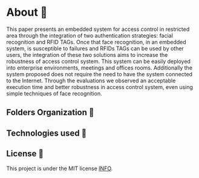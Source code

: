 # About :notebook:

This paper presents an embedded system for access control in restricted area through the integration of two authentication strategies: facial recognition and RFID TAGs. Once that face recognition, in an embedded system, is susceptible to failures and RFIDs TAGs can be used by other users, the integration of these two solutions aims to increase the robustness of access control system.  This system can be easily deployed into enterprise environments, meetings and offices rooms. Additionally the system proposed does not require the need to have the system connected to the Internet. Through the evaluations we observed an acceptable execution time and better robustness in access control system, even using simple techniques of face recognition.

## Folders Organization :open_file_folder:

## Technologies used :minidisc:

## License :lock_with_ink_pen:

This project is under the MIT license [INFO](https://github.com/HyuriMaciel/myprojects_RSSF_ES_IOT/pull/1/commits/2f74212b4753c26c6700fcd64857c213a9c29fff).
